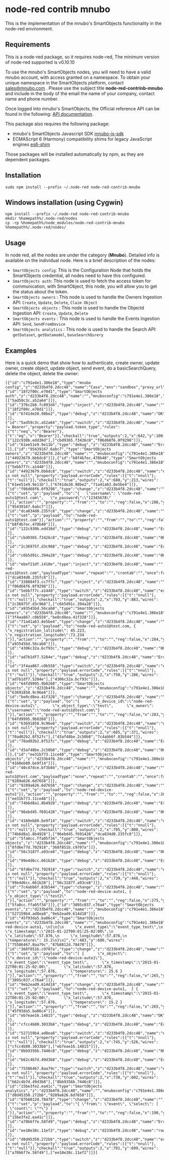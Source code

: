 # node-red contrib mnubo

This is the implementation of the mnubo's SmartObjects functionality in the node-red environment.

## Requirements

This is a node-red package, so it requires node-red, The minimum version of node-red supported is v0.10.10

To use the mnubo's SmartObjects nodes, you will need to have a valid mnubo account, with access granted on a namespace.
To obtain your unique namespace in the SmartObjects platform, contact sales@mnubo.com . Please use the subject title **node-red-contrinb-mnubo** and include in the body of the email the name of your company, contact name and phone number.

Once logged into mnubo's SmartObjects, the Official reference API can be found in the following: [API documentation](https://sop.mtl.mnubo.com/apps/doc/?i=t).

This package also requires the following package:
- mnubo's SmartObjects Javascript SDK [mnubo-js-sdk](https://github.com/mnubo/mnubo-js-sdk)
- ECMAScript 6 (Harmony) compatibility shims for legacy JavaScript engines [es6-shim](https://www.npmjs.com/package/es6-shim)

Those packages will be installed automatically by npm, as they are dependent packages.


## Installation

    sudo npm install --prefix ~/.node-red node-red-contrib-mnubo
    
## Windows installation (using Cygwin)

    npm install --prefix ~/.node-red node-red-contrib-mnubo
    mkdir %homepath%/.node-red/nodes
    cp -rp %homepath%/node_modules/node-red-contrib-mnubo %homepath%/.node-red/nodes/

## Usage

In node red, all the nodes are under the category (**Mnubo**).  Detailed info is available on the individual node.
Here is a brief description of the nodes:
- `SmartObjects config`: This is the Configuration Node that holds the SmartObjects credential, all nodes need to have this configured.
- `SmartObjects auth`: This node is used to fetch the access token for communication, with SmartObject, this node, you will allow you to get the status about the token.
- `SmartObjects owners` : This node is used to handle the Owners Ingestion API: `Create`, `Update`, `Delete`, `Claim Object`
- `SmartObjects objects` : This node is used to handle the Objectd Ingestion API: `Create`, `Update`, `Delete`
- `SmartObjects events` : This node is used to handle the Events Ingestion API: `Send`, `SendFromDevice`
- `SmartObjects analytics` : This node is used to handle the Search API: `getDataset`, `getDatamodel`, `baseSearchQurery`

## Examples

Here is a quick demo that show how to authenticate, create owner, update owner, create object, update object, send event, do a basicSearchQuery, delete the object, delete the owner:
```
[{"id":"c791e4e1.386e18","type":"mnubo config","z":"d233b4f8.2dcc48","name":"Casa","env":"sandbox","proxy_url":"https://rest.sandbox.mnubo.com:443"},{"id":"18f2f00c.e70d1","type":"SmartObjects auth","z":"d233b4f8.2dcc48","name":"","mnuboconfig":"c791e4e1.386e18","x":436,"y":99,"wires":[["5ad59c3c.a52a64"]]},{"id":"376c2b8.fc893d4","type":"inject","z":"d233b4f8.2dcc48","name":"","topic":"Test12","payload":"","payloadType":"none","repeat":"","crontab":"","once":false,"x":93,"y":100,"wires":[["18f2f00c.e70d1"]]},{"id":"6741de20.98be2","type":"debug","z":"d233b4f8.2dcc48","name":"OK","active":true,"console":"false","complete":"payload","x":920,"y":237,"wires":[]},{"id":"5ad59c3c.a52a64","type":"switch","z":"d233b4f8.2dcc48","name":"Token != Bearer","property":"payload.token_type","rules":[{"t":"neq","v":"Bearer"},{"t":"eq","v":"Bearer"}],"checkall":"true","outputs":2,"x":642,"y":100,"wires":[["122c930b.edd36d"],["cbd9365.f3426c8","f06d68f6.0f9298"]]},{"id":"61ee51e9.9e11b","type":"debug","z":"d233b4f8.2dcc48","name":"Error","active":true,"console":"false","complete":"payload","x":921,"y":206,"wires":[]},{"id":"95439167.6abc7","type":"SmartObjects owners","z":"d233b4f8.2dcc48","name":"","mnuboconfig":"c791e4e1.386e18","functionselection":"create","inputtext":"","x":491,"y":212,"wires":[["44923679.bb6dc8"]]},{"id":"b8f4b7ec.470b48","type":"SmartObjects owners","z":"d233b4f8.2dcc48","name":"","mnuboconfig":"c791e4e1.386e18","functionselection":"delete","inputtext":"","x":483,"y":888,"wires":[["5ebb7f7c.a1448"]]},{"id":"44923679.bb6dc8","type":"switch","z":"d233b4f8.2dcc48","name":"errorCode is not null","property":"payload.errorCode","rules":[{"t":"nnull"},{"t":"null"}],"checkall":"true","outputs":2,"x":680,"y":213,"wires":[["61ee51e9.9e11b"],["6741de20.98be2","71a41a63.8e5be4"]]},{"id":"f06d68f6.0f9298","type":"change","z":"d233b4f8.2dcc48","name":"","rules":[{"t":"set","p":"payload","to":"{   \"username\": \"node-red-auto1@test.com\",   \"x_password\":\"12345678\" }"}],"action":"","property":"","from":"","to":"","reg":false,"x":286,"y":211,"wires":[["95439167.6abc7"]]},{"id":"dca034d0.235fc8","type":"change","z":"d233b4f8.2dcc48","name":"","rules":[{"t":"set","p":"payload","to":"node-red-auto1@test.com"}],"action":"","property":"","from":"","to":"","reg":false,"x":275,"y":888,"wires":[["b8f4b7ec.470b48"]]},{"id":"122c930b.edd36d","type":"debug","z":"d233b4f8.2dcc48","name":"Error","active":true,"console":"false","complete":"payload","x":928,"y":87,"wires":[]},{"id":"cbd9365.f3426c8","type":"debug","z":"d233b4f8.2dcc48","name":"OK","active":true,"console":"false","complete":"payload","x":926,"y":119,"wires":[]},{"id":"2c36975f.d3c968","type":"debug","z":"d233b4f8.2dcc48","name":"Error","active":true,"console":"false","complete":"payload","x":912,"y":881,"wires":[]},{"id":"c6b5d91c.394a28","type":"debug","z":"d233b4f8.2dcc48","name":"OK","active":true,"console":"false","complete":"payload","x":909,"y":913,"wires":[]},{"id":"ebef21df.1410e","type":"inject","z":"d233b4f8.2dcc48","name":"","topic":"clean","payload":"node-red-auto1@test.com","payloadType":"none","repeat":"","crontab":"","once":false,"x":86,"y":888,"wires":[["dca034d0.235fc8"]]},{"id":"338084f3.cc7f7c","type":"inject","z":"d233b4f8.2dcc48","name":"","topic":"","payload":"","payloadType":"none","repeat":"","crontab":"","once":false,"x":94,"y":212,"wires":[["f06d68f6.0f9298"]]},{"id":"5ebb7f7c.a1448","type":"switch","z":"d233b4f8.2dcc48","name":"errorCode is not null","property":"payload.errorCode","rules":[{"t":"nnull"},{"t":"null"}],"checkall":"true","outputs":2,"x":703,"y":883,"wires":[["2c36975f.d3c968"],["c6b5d91c.394a28"]]},{"id":"a93545bd.56cab8","type":"SmartObjects owners","z":"d233b4f8.2dcc48","name":"","mnuboconfig":"c791e4e1.386e18","functionselection":"update","inputtext":"","x":481,"y":287,"wires":[["3f4aa867.c0b558","be0cd8ea.41f328"]]},{"id":"71a41a63.8e5be4","type":"change","z":"d233b4f8.2dcc48","name":"","rules":[{"t":"set","p":"payload","to":"node-red-auto1@test.com, { \"x_registration_latitude\": 45.223,  \"x_registration_longitude\":73.234 }"}],"action":"","property":"","from":"","to":"","reg":false,"x":284,"y":289,"wires":[["a93545bd.56cab8"]]},{"id":"4306c32a.bcf93c","type":"debug","z":"d233b4f8.2dcc48","name":"OK","active":true,"console":"false","complete":"payload","x":920,"y":311,"wires":[]},{"id":"ad7b1df7.5284e","type":"debug","z":"d233b4f8.2dcc48","name":"Error","active":true,"console":"false","complete":"payload","x":920,"y":279,"wires":[]},{"id":"3f4aa867.c0b558","type":"switch","z":"d233b4f8.2dcc48","name":"errorCode is not null","property":"payload.errorCode","rules":[{"t":"nnull"},{"t":"null"}],"checkall":"true","outputs":2,"x":750,"y":286,"wires":[["ad7b1df7.5284e"],["4306c32a.bcf93c"]]},{"id":"64fd9995.9b0268","type":"SmartObjects objects","z":"d233b4f8.2dcc48","name":"","mnuboconfig":"c791e4e1.386e18","functionselection":"create","inputtext":"","x":480,"y":372,"wires":[["63691858.9c96e8"]]},{"id":"be0cd8ea.41f328","type":"change","z":"d233b4f8.2dcc48","name":"","rules":[{"t":"set","p":"payload","to":"{      \"x_device_id\":\"node-red-device-auto1\",      \"x_object_type\":\"test\",      \"x_owner\":{\"username\":\"node-red-auto1@test.com\"} }"}],"action":"","property":"","from":"","to":"","reg":false,"x":283,"y":371,"wires":[["64fd9995.9b0268"]]},{"id":"63691858.9c96e8","type":"switch","z":"d233b4f8.2dcc48","name":"errorCode is not null","property":"payload.errorCode","rules":[{"t":"nnull"},{"t":"null"}],"checkall":"true","outputs":2,"x":685,"y":371,"wires":[["70ad02b2.8f52fc"],["d3af48be.2c50b8","7c4abb6f.83b544"]]},{"id":"70ad02b2.8f52fc","type":"debug","z":"d233b4f8.2dcc48","name":"Error","active":true,"console":"false","complete":"payload","x":919,"y":358,"wires":[]},{"id":"d3af48be.2c50b8","type":"debug","z":"d233b4f8.2dcc48","name":"OK","active":true,"console":"false","complete":"payload","x":919,"y":390,"wires":[]},{"id":"ee31b773.11ce48","type":"SmartObjects objects","z":"d233b4f8.2dcc48","name":"","mnuboconfig":"c791e4e1.386e18","functionselection":"delete","inputtext":"","x":479,"y":810,"wires":[["4160eb80.be9f14"]]},{"id":"40c47dce.bf3b84","type":"inject","z":"d233b4f8.2dcc48","name":"","topic":"clean","payload":"node-red-auto1@test.com","payloadType":"none","repeat":"","crontab":"","once":false,"x":87,"y":812,"wires":[["9289a626.6d7658"]]},{"id":"9289a626.6d7658","type":"change","z":"d233b4f8.2dcc48","name":"","rules":[{"t":"set","p":"payload","to":"node-red-device-auto1"}],"action":"","property":"","from":"","to":"","reg":false,"x":269,"y":811,"wires":[["ee31b773.11ce48"]]},{"id":"74b6d8a1.8b4928","type":"debug","z":"d233b4f8.2dcc48","name":"Error","active":true,"console":"false","complete":"payload","x":915,"y":790,"wires":[]},{"id":"96ebd45.f691428","type":"debug","z":"d233b4f8.2dcc48","name":"OK","active":true,"console":"false","complete":"payload","x":914,"y":822,"wires":[]},{"id":"4160eb80.be9f14","type":"switch","z":"d233b4f8.2dcc48","name":"errorCode is not null","property":"payload.errorCode","rules":[{"t":"nnull"},{"t":"null"}],"checkall":"true","outputs":2,"x":705,"y":800,"wires":[["74b6d8a1.8b4928"],["96ebd45.f691428","dca034d0.235fc8"]]},{"id":"5fa0cc.ffa05f34","type":"SmartObjects objects","z":"d233b4f8.2dcc48","name":"","mnuboconfig":"c791e4e1.386e18","functionselection":"update","inputtext":"","x":470,"y":448,"wires":[["8fd6e77d.702918","368f851b.c9707a"]]},{"id":"56c3187f.a93ce8","type":"debug","z":"d233b4f8.2dcc48","name":"OK","active":true,"console":"false","complete":"payload","x":917,"y":467,"wires":[]},{"id":"99e4d6cc.661b28","type":"debug","z":"d233b4f8.2dcc48","name":"Error","active":true,"console":"false","complete":"payload","x":917,"y":435,"wires":[]},{"id":"8fd6e77d.702918","type":"switch","z":"d233b4f8.2dcc48","name":"errorCode is not null","property":"payload.errorCode","rules":[{"t":"nnull"},{"t":"null"}],"checkall":"true","outputs":2,"x":739,"y":448,"wires":[["99e4d6cc.661b28"],["56c3187f.a93ce8"]]},{"id":"7c4abb6f.83b544","type":"change","z":"d233b4f8.2dcc48","name":"","rules":[{"t":"set","p":"payload","to":"node-red-device-auto1, {      \"x_object_type\":\"test2\" }"}],"action":"","property":"","from":"","to":"","reg":false,"x":275,"y":447,"wires":[["5fa0cc.ffa05f34"]]},{"id":"3895c037.c76a4","type":"SmartObjects events","z":"d233b4f8.2dcc48","name":"","mnuboconfig":"c791e4e1.386e18","functionselection":"send","inputtext":"","x":465,"y":524,"wires":[["527159b4.ad8ea8","9eb2ead9.614d18"]]},{"id":"45f93da5.ba06c4","type":"SmartObjects events","z":"d233b4f8.2dcc48","name":"","mnuboconfig":"c791e4e1.386e18","functionselection":"sendfromdevice","inputtext":"node-red-device-auto1, \n[\n{\n     \"x_event_type\":\"event_type_test\",\n     \"x_timestamp\":\"2015-01-22T00:01:25-02:00\",\n     \"x_latitude\":57.876,\n     \"x_longitude\":57.876,\n     \"temperature\": 15.2\n}\n]","x":483,"y":600,"wires":[["75586467.8aa79c","87b8812d.78478"]]},{"id":"368f851b.c9707a","type":"change","z":"d233b4f8.2dcc48","name":"","rules":[{"t":"set","p":"payload","to":"[ {      \"x_object\":{\"x_device_id\":\"node-red-device-auto1\"},      \"x_event_type\":\"event_type_test\",      \"x_timestamp\":\"2015-01-22T00:01:25-02:00\",      \"x_latitude\":57.876,      \"x_longitude\":57.876,      \"temperature\": 25.6 } ]"}],"action":"","property":"","from":"","to":"","reg":false,"x":265,"y":525,"wires":[["3895c037.c76a4"]]},{"id":"9eb2ead9.614d18","type":"change","z":"d233b4f8.2dcc48","name":"","rules":[{"t":"set","p":"payload","to":"node-red-device-auto1,  [ {      \"x_event_type\":\"event_type_test\",      \"x_timestamp\":\"2015-01-22T00:01:25-02:00\",      \"x_latitude\":57.876,      \"x_longitude\":57.876,      \"temperature\": 15.2 } ]"}],"action":"","property":"","from":"","to":"","reg":false,"x":265,"y":601,"wires":[["45f93da5.ba06c4"]]},{"id":"eb7eae16.14815","type":"debug","z":"d233b4f8.2dcc48","name":"OK","active":true,"console":"false","complete":"payload","x":918,"y":544,"wires":[]},{"id":"cfcc4b80.3033b8","type":"debug","z":"d233b4f8.2dcc48","name":"Error","active":true,"console":"false","complete":"payload","x":918,"y":512,"wires":[]},{"id":"527159b4.ad8ea8","type":"switch","z":"d233b4f8.2dcc48","name":"errorCode is not null","property":"payload.errorCode","rules":[{"t":"nnull"},{"t":"null"}],"checkall":"true","outputs":2,"x":745,"y":526,"wires":[["cfcc4b80.3033b8"],["eb7eae16.14815"]]},{"id":"8bb9356b.7446c8","type":"debug","z":"d233b4f8.2dcc48","name":"OK","active":true,"console":"false","complete":"payload","x":916,"y":627,"wires":[]},{"id":"b62c4b7d.49d3b8","type":"debug","z":"d233b4f8.2dcc48","name":"Error","active":true,"console":"false","complete":"payload","x":916,"y":595,"wires":[]},{"id":"75586467.8aa79c","type":"switch","z":"d233b4f8.2dcc48","name":"errorCode is not null","property":"payload.errorCode","rules":[{"t":"nnull"},{"t":"null"}],"checkall":"true","outputs":2,"x":738,"y":602,"wires":[["b62c4b7d.49d3b8"],["8bb9356b.7446c8"]]},{"id":"15be3fe2.ea41c","type":"SmartObjects analytics","z":"d233b4f8.2dcc48","name":"","mnuboconfig":"c791e4e1.386e18","searchtype":"basicSearchQuery","inputquery":"","x":455,"y":701,"wires":[["d8d45350.272bb","9289a626.6d7658"]]},{"id":"87b8812d.78478","type":"change","z":"d233b4f8.2dcc48","name":"","rules":[{"t":"set","p":"payload","to":"{ \"from\": \"event\", \"select\": [   { \"count\": \"*\"} ] }"}],"action":"","property":"","from":"","to":"","reg":false,"x":190,"y":698,"wires":[["15be3fe2.ea41c"]]},{"id":"a70b6f7e.58f49","type":"debug","z":"d233b4f8.2dcc48","name":"Error","active":true,"console":"false","complete":"payload","x":916,"y":678,"wires":[]},{"id":"ee10e38c.11ef2","type":"debug","z":"d233b4f8.2dcc48","name":"rows","active":true,"console":"false","complete":"payload.rows","x":916,"y":710,"wires":[]},{"id":"d8d45350.272bb","type":"switch","z":"d233b4f8.2dcc48","name":"errorCode is not null","property":"payload.errorCode","rules":[{"t":"nnull"},{"t":"null"}],"checkall":"true","outputs":2,"x":701,"y":699,"wires":[["a70b6f7e.58f49"],["ee10e38c.11ef2"]]}]
```
